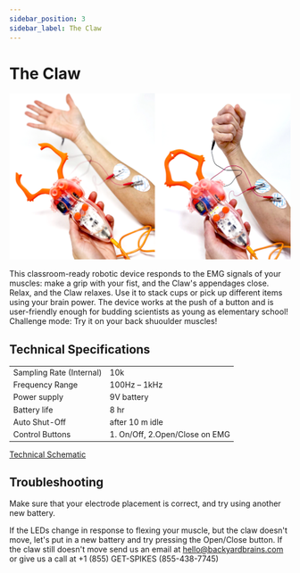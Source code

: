 ```yaml
---
sidebar_position: 3
sidebar_label: The Claw
---
```


# The Claw #

![image of claw](./claw_action.png)

This classroom-ready robotic device responds to the EMG signals of your muscles: make a grip with your fist, and the Claw's appendages close. Relax, and the Claw relaxes. Use it to stack cups or pick up different items using your brain power. The device works at the push of a button and is user-friendly enough for budding scientists as young as elementary school! Challenge mode: Try it on your back shuoulder muscles! 

## Technical Specifications ##

|||
|---|---|
|Sampling Rate (Internal) |	10k|
|Frequency Range |	100Hz – 1kHz|
|Power supply |	9V battery|
|Battery life |	8 hr|
|Auto Shut-Off |	after 10 m idle|
|Control Buttons |1. On/Off, 2.Open/Close on EMG|

[Technical Schematic](https://backyardbrains.com/products/files/theClawV1.pdf)


## Troubleshooting ##

Make sure that your electrode placement is correct, and try using another new battery.

If the LEDs change in response to flexing your muscle, but the claw doesn't move, let's put in a new battery and try pressing the Open/Close button. 
If the claw still doesn't move send us an email at hello@backyardbrains.com or give us a call at  +1 (855) GET-SPIKES (855-438-7745) 